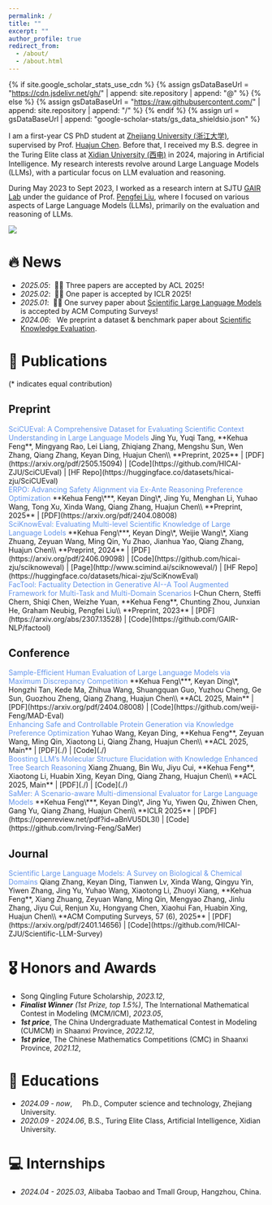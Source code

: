 ```yaml
---
permalink: /
title: ""
excerpt: ""
author_profile: true
redirect_from: 
  - /about/
  - /about.html
---
```


{% if site.google_scholar_stats_use_cdn %}
{% assign gsDataBaseUrl = "https://cdn.jsdelivr.net/gh/" | append: site.repository | append: "@" %}
{% else %}
{% assign gsDataBaseUrl = "https://raw.githubusercontent.com/" | append: site.repository | append: "/" %}
{% endif %}
{% assign url = gsDataBaseUrl | append: "google-scholar-stats/gs_data_shieldsio.json" %}

<span class='anchor' id='about-me'></span>

I am a first-year CS PhD student at [Zhejiang University (浙江大学)](https://www.zju.edu.cn/), supervised by Prof. [Huajun Chen](https://person.zju.edu.cn/en/huajun). Before that, I received my B.S. degree in the Turing Elite class at [Xidian University (西电)](https://www.xidian.edu.cn/) in 2024, majoring in Artificial Intelligence. My research interests revolve around Large Language Models (LLMs), with a particular focus on LLM evaluation and reasoning.

During May 2023 to Sept 2023, I worked as a research intern at SJTU [GAIR Lab](https://plms.ai/) under the guidance of Prof. [Pengfei Liu](http://pfliu.com/), where I focused on various aspects of Large Language Models (LLMs), primarily on the evaluation and reasoning of LLMs.

<a href='https://scholar.google.com/citations?user=PQVboTgAAAAJ'><img src="https://img.shields.io/endpoint?url={{ url | url_encode }}&logo=Google%20Scholar&labelColor=f6f6f6&color=9cf&style=flat&label=citations"></a>


# 🔥 News
- *2025.05*: &nbsp;🎉🎉 Three papers are accepted by ACL 2025! 
- *2025.02*: &nbsp;🎉🎉 One paper is accepted by ICLR 2025! 
- *2025.01*: &nbsp;🎉🎉 One survey paper about [Scientific Large Language Models](https://github.com/HICAI-ZJU/Scientific-LLM-Survey) is accepted by ACM Computing Surveys!
- *2024.06*: &nbsp; We preprint a dataset & benchmark paper about [Scientific Knowledge Evaluation](https://github.com/HICAI-ZJU/SciKnowEval).

# 📝 Publications 

(* indicates equal contribution)
 
## Preprint
<div class='paper-box-text' markdown="1">
<font color="CornFlowerBlue">SciCUEval: A Comprehensive Dataset for Evaluating Scientific Context Understanding in Large Language Models
</font>
Jing Yu, Yuqi Tang, **Kehua Feng**, Mingyang Rao, Lei Liang, Zhiqiang Zhang, Mengshu Sun, Wen Zhang, Qiang Zhang, Keyan Ding, Huajun Chen\\
**Preprint, 2025** |  [PDF](https://arxiv.org/pdf/2505.15094) | [Code](https://github.com/HICAI-ZJU/SciCUEval) | [HF Repo](https://huggingface.co/datasets/hicai-zju/SciCUEval)
</div>

<div class='paper-box-text' markdown="1">
<font color="CornFlowerBlue">ERPO: Advancing Safety Alignment via Ex-Ante Reasoning Preference Optimization
</font>
**Kehua Feng\***, Keyan Ding\*, Jing Yu, Menghan Li, Yuhao Wang, Tong Xu, Xinda Wang, Qiang Zhang, Huajun Chen\\
**Preprint, 2025** |  [PDF](https://arxiv.org/pdf/2404.08008)
</div>

<div class='paper-box-text' markdown="1">
<font color="CornFlowerBlue">SciKnowEval: Evaluating Multi-level Scientific Knowledge of Large Language Lodels
</font>
**Kehua Feng\***, Keyan Ding\*, Weijie Wang\*, Xiang Zhuang, Zeyuan Wang, Ming Qin, Yu Zhao, Jianhua Yao, Qiang Zhang, Huajun Chen\\
**Preprint, 2024** |  [PDF](https://arxiv.org/pdf/2406.09098) | [Code](https://github.com/hicai-zju/sciknoweval) | [Page](http://www.scimind.ai/sciknoweval/) | [HF Repo](https://huggingface.co/datasets/hicai-zju/SciKnowEval)
</div>

<div class='paper-box-text' markdown="1">
<font color="CornFlowerBlue">FacTool: Factuality Detection in Generative AI--A Tool Augmented Framework for Multi-Task and Multi-Domain Scenarios
</font>
I-Chun Chern, Steffi Chern, Shiqi Chen, Weizhe Yuan, **Kehua Feng**, Chunting Zhou, Junxian He, Graham Neubig, Pengfei Liu\\
**Preprint, 2023** |  [PDF](https://arxiv.org/abs/2307.13528) | [Code](https://github.com/GAIR-NLP/factool)
</div>

## Conference
<div class='paper-box-text' markdown="1">
<font color="CornFlowerBlue">Sample-Efficient Human Evaluation of Large Language Models via Maximum Discrepancy Competition
</font>
**Kehua Feng\***, Keyan Ding\*, Hongzhi Tan, Kede Ma, Zhihua Wang, Shuangquan Guo, Yuzhou Cheng, Ge Sun, Guozhou Zheng, Qiang Zhang, Huajun Chen\\
**ACL 2025, Main** |  [PDF](https://arxiv.org/pdf/2404.08008) | [Code](https://github.com/weiji-Feng/MAD-Eval)
</div>

<div class='paper-box-text' markdown="1">
<font color="CornFlowerBlue">Enhancing Safe and Controllable Protein Generation via Knowledge Preference Optimization
</font>
Yuhao Wang, Keyan Ding, **Kehua Feng**, Zeyuan Wang, Ming Qin, Xiaotong Li, Qiang Zhang, Huajun Chen\\
**ACL 2025, Main** |  [PDF](./) | [Code](./)
</div>

<div class='paper-box-text' markdown="1">
<font color="CornFlowerBlue">Boosting LLM’s Molecular Structure Elucidation with Knowledge Enhanced Tree Search Reasoning
</font>
Xiang Zhuang, Bin Wu, Jiyu Cui, **Kehua Feng**, Xiaotong Li, Huabin Xing, Keyan Ding, Qiang Zhang, Huajun Chen\\
**ACL 2025, Main** |  [PDF](./) | [Code](./)
</div>

<div class='paper-box-text' markdown="1">
<font color="CornFlowerBlue">SaMer: A Scenario-aware Multi-dimensional Evaluator for Large Language Models
</font>
**Kehua Feng\***, Keyan Ding\*, Jing Yu, Yiwen Qu, Zhiwen Chen, Gang Yu, Qiang Zhang, Huajun Chen\\
**ICLR 2025** |  [PDF](https://openreview.net/pdf?id=aBnVU5DL3I) | [Code](https://github.com/Irving-Feng/SaMer)
</div>

## Journal

<div class='paper-box-text' markdown="1">
<font color="CornFlowerBlue">Scientific Large Language Models: A Survey on Biological & Chemical Domains
</font>
Qiang Zhang, Keyan Ding, Tianwen Lv, Xinda Wang, Qingyu Yin, Yiwen Zhang, Jing Yu, Yuhao Wang, Xiaotong Li, Zhuoyi Xiang, **Kehua Feng**, Xiang Zhuang, Zeyuan Wang, Ming Qin, Mengyao Zhang, Jinlu Zhang, Jiyu Cui, Renjun Xu, Hongyang Chen, Xiaohui Fan, Huabin Xing, Huajun Chen\\
**ACM Computing Surveys, 57 (6), 2025** |  [PDF](https://arxiv.org/pdf/2401.14656) | [Code](https://github.com/HICAI-ZJU/Scientific-LLM-Survey)
</div>


# 🎖 Honors and Awards
- Song Qingling Future Scholarship, *2023.12*,
- *__Finalist Winner__ (1st Prize, top 1.5%)*, The International Mathematical Contest in Modeling (MCM/ICM), *2023.05*,
- *__1st price__*, The China Undergraduate Mathematical Contest in Modeling (CUMCM) in Shaanxi Province, *2022.12*,
- *__1st price__*, The Chinese Mathematics Competitions (CMC) in Shaanxi Province, *2021.12*,

# 📖 Educations
- *2024.09 - now*, &nbsp;&nbsp;&nbsp;  Ph.D., Computer science and technology, Zhejiang University.
- *2020.09 - 2024.06*, B.S., Turing Elite Class, Artificial Intelligence, Xidian University.

<!-- # 💬 Invited Talks
- *2021.06*, Lorem ipsum dolor sit amet, consectetur adipiscing elit. Vivamus ornare aliquet ipsum, ac tempus justo dapibus sit amet. 
- *2021.03*, Lorem ipsum dolor sit amet, consectetur adipiscing elit. Vivamus ornare aliquet ipsum, ac tempus justo dapibus sit amet.  \| [\[video\]](https://github.com/) -->

# 💻 Internships
- *2024.04 - 2025.03*, Alibaba Taobao and Tmall Group, Hangzhou, China.

